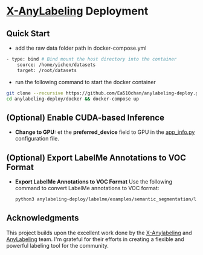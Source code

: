 
# [X-AnyLabeling](https://github.com/CVHub520/X-AnyLabeling) Deployment
## Quick Start
- add the raw data folder path in docker-compose.yml
```dockerfile
- type: bind # Bind mount the host directory into the container
    source: /home/yichen/datasets
    target: /root/datasets
```
- run the following command to start the docker container
```bash
git clone --recursive https://github.com/Ea510chan/anylabeling-deploy.git
cd anylabeling-deploy/docker && docker-compose up
```
## (Optional) Enable CUDA-based Inference
- **Change to GPU:** et the __preferred_device__ field to GPU in the [app_info.py](X-AnyLabeling/anylabeling/app_info.py) configuration file.

## (Optional) Export LabelMe Annotations to VOC Format
- **Export LabelMe Annotations to VOC Format**
    Use the following command to convert LabelMe annotations to VOC format:
    ```bash
    python3 anylabeling-deploy/labelme/examples/semantic_segmentation/labelme2voc.py path/to/labelme/data path/to/output/voc --labels path/to/labels.txt --noobject
    ```

## Acknowledgments
This project builds upon the excellent work done by the [X-Anylabeling](https://github.com/CVHub520/X-AnyLabeling) and [AnyLabeling](https://github.com/vietanhdev/anylabeling) team. I'm grateful for their efforts in creating a flexible and powerful labeling tool for the community.